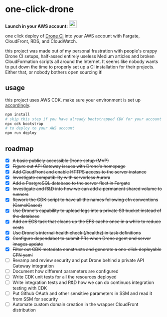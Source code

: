 # one-click-drone

**Launch in your AWS account:**
<a target="_blank" href="https://console.aws.amazon.com/cloudformation/home?region=us-east-1#/stacks/create/template?templateURL=https%3A%2F%2Fone-click-drone.s3-us-west-2.amazonaws.com%2Focd.yml"><span><img height="24px" src="https://s3.amazonaws.com/cloudformation-examples/cloudformation-launch-stack.png"/></span></a>

one click deploy of [Drone CI](https://drone.io/) into your AWS account with Fargate, CloudFront, RDS, and CloudWatch.

this project was made out of my personal frustration with people's crappy Drone CI setups, half-assed entirely useless
Medium articles and broken CloudFormation scripts all around the Internet. It seems like nobody wants to put down the
time to properly set up a CI installation for their projects. Either that, or nobody bothers open sourcing it!

## usage

this project uses AWS CDK. make sure your environment is set up
[accordingly](https://docs.aws.amazon.com/cdk/latest/guide/getting_started.html).

```bash
npm install
# skip this step if you have already bootstrapped CDK for your account
npx cdk bootstrap
# to deploy to your AWS account
npm run deploy
```

## roadmap

- [x] ~~A basic publicly accessible Drone setup (MVP)~~
- [x] ~~Figure out API Gateway issues with Drone's homepage~~
- [x] ~~Add CloudFront and enable HTTPS access to the server instance~~
- [x] ~~Investigate compatibility with serverless Aurora~~
- [x] ~~Add a PostgreSQL database to the server fleet in Fargate~~
- [x] ~~Investigate and R&D into how we can add a permanent shared volume to runners~~
- [x] ~~Rework the CDK script to have all the names following cfn conventions (CamelCased)~~
- [x] ~~Use Drone's capability to upload logs into a private S3 bucket instead of the database~~
- [x] ~~Add an ECS task that cleans up the EFS cache once in a while to reduce costs~~
- [x] ~~Use Drone's internal health check (/healthz) in task definitions~~
- [x] ~~Configure dependabot to submit PRs when Drone agent and server images update~~
- [x] ~~Filter out CDK metadata constructs and generate a one-click deployable CFN yaml~~
- [ ] Revamp and review security and put Drone behind a private API Gateway integration
- [ ] Document how different parameters are configured
- [ ] Write CDK unit tests for all the resources deployed
- [ ] Write integration tests and R&D how we can do continuos integration testing with CDK
- [ ] Put Github OAuth and other sensitive parameters in SSM and read it from SSM for security
- [ ] Automate custom domain creation in the wrapper CloudFront distribution
